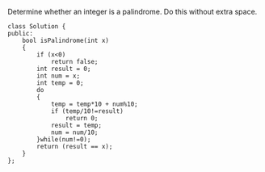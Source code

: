 Determine whether an integer is a palindrome. Do this without extra space.

```
class Solution {
public:
    bool isPalindrome(int x) 
    {
        if (x<0)
            return false;
        int result = 0;
        int num = x;
        int temp = 0;
        do
        {
            temp = temp*10 + num%10;
            if (temp/10!=result)
                return 0;
            result = temp;
            num = num/10;
        }while(num!=0);
        return (result == x);
    }
};
```